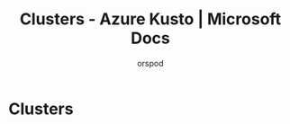 ﻿---
title: Clusters - Azure Kusto | Microsoft Docs
description: This article describes Clusters in Azure Kusto.
author: orspod
ms.author: v-orspod
ms.reviewer: mblythe
ms.service: kusto
ms.topic: reference
ms.date: 09/24/2018
---
# Clusters